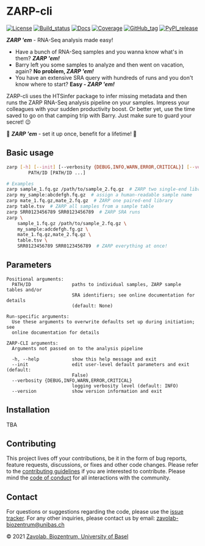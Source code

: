 # ZARP-cli

[![License][badge-license]][badge-url-license]
[![Build_status][badge-build-status]][badge-url-build-status]
[![Docs][badge-docs]][badge-url-docs]
[![Coverage][badge-coverage]][badge-url-coverage]
[![GitHub_tag][badge-github-tag]][badge-url-github-tag]
[![PyPI_release][badge-pypi]][badge-url-pypi]

**_ZARP 'em_** - RNA-Seq analysis made easy!

* Have a bunch of RNA-Seq samples and you wanna know what's in them? **_ZARP
'em!_**  
* Barry left you some samples to analyze and then went on vacation, again? **No
problem, _ZARP 'em!_**  
* You have an extensive SRA query with hundreds of runs and you don't know
where to start? **Easy - _ZARP 'em!_**

ZARP-cli uses the HTSinfer package to infer missing metadata and then runs the
ZARP RNA-Seq analysis pipeline on your samples. Impress your colleagues with
your sudden productivity boost. Or better yet, use the time saved to go on that
camping trip with Barry. Just make sure to guard your secret! :wink:

:pill: **_ZARP 'em_** - set it up once, benefit for a lifetime! :syringe:

## Basic usage

```sh
zarp [-h] [--init] [--verbosity {DEBUG,INFO,WARN,ERROR,CRITICAL}] [--version]
        PATH/ID [PATH/ID ...]

# Examples
zarp sample_1.fq.gz /path/to/sample_2.fq.gz  # ZARP two single-end libraries
zarp my_sample:abcdefgh.fq.gz  # assign a human-readable sample name
zarp mate_1.fq.gz,mate_2.fq.gz  # ZARP one paired-end library
zarp table.tsv  # ZARP all samples from a sample table
zarp SRR0123456789 SRR0123456789  # ZARP SRA runs
zarp \
    sample_1.fq.gz /path/to/sample_2.fq.gz \
    my_sample:adcdefgh.fg.gz \
    mate_1.fq.gz,mate_2.fq.gz \
    table.tsv \
    SRR0123456789 SRR0123456789  # ZARP everything at once!
```

## Parameters

```console
Positional arguments:
  PATH/ID               paths to individual samples, ZARP sample tables and/or
                        SRA identifiers; see online documentation for details
                        (default: None)

Run-specific arguments:
  Use these arguments to overwrite defaults set up during initiation; see
  online documentation for details

ZARP-CLI arguments:
  Arguments not passed on to the analysis pipeline

  -h, --help            show this help message and exit
  --init                edit user-level default parameters and exit (default:
                        False)
  --verbosity {DEBUG,INFO,WARN,ERROR,CRITICAL}
                        logging verbosity level (default: INFO)
  --version             show version information and exit
```

## Installation

TBA

## Contributing

This project lives off your contributions, be it in the form of bug reports,
feature requests, discussions, or fixes and other code changes. Please refer
to the [contributing guidelines](CONTRIBUTING.md) if you are interested to
contribute. Please mind the [code of conduct](CODE_OF_CONDUCT.md) for all
interactions with the community.

## Contact

For questions or suggestions regarding the code, please use the
[issue tracker][issue-tracker]. For any other inquiries, please contact us
by email: <zavolab-biozentrum@unibas.ch>

&copy; 2021 [Zavolab, Biozentrum, University of Basel][contact]

[badge-build-status]: <https://travis-ci.com/zavolanlab/zarp-cli.svg?branch=dev>
[badge-coverage]: <https://img.shields.io/coveralls/github/zavolanlab/zarp-cli>
[badge-docs]: <https://readthedocs.org/projects/zarp-cli/badge/?version=latest>
[badge-github-tag]: <https://img.shields.io/github/v/tag/zavolanlab/zarp-cli?color=C39BD3>
[badge-license]: <https://img.shields.io/badge/license-Apache%202.0-blue.svg>
[badge-pypi]: <https://img.shields.io/pypi/v/zarp-cli.svg?style=flat&color=C39BD3>
[badge-url-build-status]: <https://travis-ci.com/zavolanlab/zarp-cli>
[badge-url-coverage]: <https://coveralls.io/github/zavolanlab/zarp-cli>
[badge-url-docs]: <https://zarp-cli.readthedocs.io/en/latest/?badge=latest>
[badge-url-github-tag]: <https://github.com/zavolanlab/zarp-cli/releases>
[badge-url-license]: <http://www.apache.org/licenses/LICENSE-2.0>
[badge-url-pypi]: <https://pypi.python.org/pypi/zarp-cli>
[contact]: <https://zavolan.biozentrum.unibas.ch/>
[issue-tracker]: <https://github.com/zavolanlab/zarp-cli/issues>
